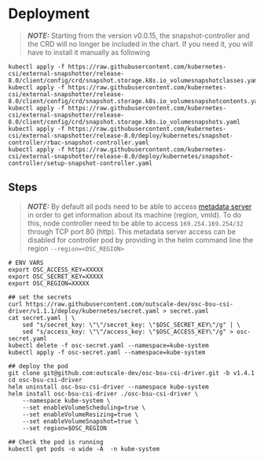 # Deployment
> **_NOTE:_**  Starting from the version v0.0.15, the snapshot-controller and the CRD will no longer be included in the chart. If you need it, you will have to install it manually as following
```
kubectl apply -f https://raw.githubusercontent.com/kubernetes-csi/external-snapshotter/release-8.0/client/config/crd/snapshot.storage.k8s.io_volumesnapshotclasses.yaml
kubectl apply -f https://raw.githubusercontent.com/kubernetes-csi/external-snapshotter/release-8.0/client/config/crd/snapshot.storage.k8s.io_volumesnapshotcontents.yaml
kubectl apply -f https://raw.githubusercontent.com/kubernetes-csi/external-snapshotter/release-8.0/client/config/crd/snapshot.storage.k8s.io_volumesnapshots.yaml
kubectl apply -f https://raw.githubusercontent.com/kubernetes-csi/external-snapshotter/release-8.0/deploy/kubernetes/snapshot-controller/rbac-snapshot-controller.yaml
kubectl apply -f https://raw.githubusercontent.com/kubernetes-csi/external-snapshotter/release-8.0/deploy/kubernetes/snapshot-controller/setup-snapshot-controller.yaml
```

## Steps
> **_NOTE:_**  By default all pods need to be able to access [metadata server](https://docs.outscale.com/en/userguide/Accessing-the-Metadata-and-User-Data-of-an-Instance.html) in order to get information about its machine (region, vmId). To do this, node controller need to be able to access `169.254.169.254/32` through TCP port 80 (http). This metadata server access can be disabled for controller pod by providing in the helm command line the region `--region=<OSC_REGION>`

```shell
# ENV VARS 
export OSC_ACCESS_KEY=XXXXX
export OSC_SECRET_KEY=XXXXX
export OSC_REGION=XXXXX

## set the secrets
curl https://raw.githubusercontent.com/outscale-dev/osc-bsu-csi-driver/v1.1.1/deploy/kubernetes/secret.yaml > secret.yaml
cat secret.yaml | \
    sed "s/secret_key: \"\"/secret_key: \"$OSC_SECRET_KEY\"/g" | \
    sed "s/access_key: \"\"/access_key: \"$OSC_ACCESS_KEY\"/g" > osc-secret.yaml
kubectl delete -f osc-secret.yaml --namespace=kube-system
kubectl apply -f osc-secret.yaml --namespace=kube-system

## deploy the pod
git clone git@github.com:outscale-dev/osc-bsu-csi-driver.git -b v1.4.1
cd osc-bsu-csi-driver
helm uninstall osc-bsu-csi-driver --namespace kube-system
helm install osc-bsu-csi-driver ./osc-bsu-csi-driver \
    --namespace kube-system \
    --set enableVolumeScheduling=true \
    --set enableVolumeResizing=true \
    --set enableVolumeSnapshot=true \
    --set region=$OSC_REGION
            
## Check the pod is running
kubectl get pods -o wide -A  -n kube-system
```